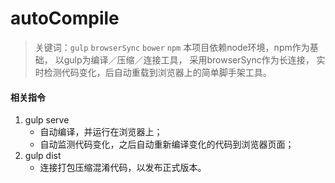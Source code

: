 # autoCompile
> 关键词：`gulp` `browserSync` `bower` `npm` 
>  本项目依赖node环境，npm作为基础，
>  以gulp为编译／压缩／连接工具，
>  采用browserSync作为长连接，
>  实时检测代码变化，后自动重载到浏览器上的简单脚手架工具。
#### 相关指令
1. gulp serve
    - 自动编译，并运行在浏览器上；
    - 自动监测代码变化，之后自动重新编译变化的代码到浏览器页面；
2. gulp dist 
    - 连接打包压缩混淆代码，以发布正式版本。